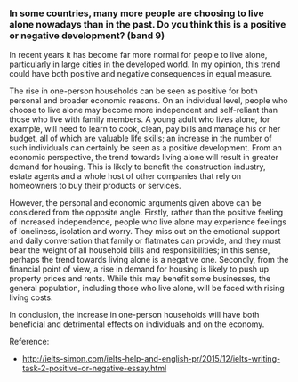 ### In some countries, many more people are choosing to live alone nowadays than in the past. Do you think this is a positive or negative development? (band 9)

In recent years it has become far more normal for people to live alone, particularly in large cities in the developed world. In my opinion, this trend could have both positive and negative consequences in equal measure.

The rise in one-person households can be seen as positive for both personal and broader economic reasons. On an individual level, people who choose to live alone may become more independent and self-reliant than those who live with family members. A young adult who lives alone, for example, will need to learn to cook, clean, pay bills and manage his or her budget, all of which are valuable life skills; an increase in the number of such individuals can certainly be seen as a positive development. From an economic perspective, the trend towards living alone will result in greater demand for housing. This is likely to benefit the construction industry, estate agents and a whole host of other companies that rely on homeowners to buy their products or services.

However, the personal and economic arguments given above can be considered from the opposite angle. Firstly, rather than the positive feeling of increased independence, people who live alone may experience feelings of loneliness, isolation and worry. They miss out on the emotional support and daily conversation that family or flatmates can provide, and they must bear the weight of all household bills and responsibilities; in this sense, perhaps the trend towards living alone is a negative one. Secondly, from the financial point of view, a rise in demand for housing is likely to push up property prices and rents. While this may benefit some businesses, the general population, including those who live alone, will be faced with rising living costs.

In conclusion, the increase in one-person households will have both beneficial and detrimental effects on individuals and on the economy.

Reference:
- http://ielts-simon.com/ielts-help-and-english-pr/2015/12/ielts-writing-task-2-positive-or-negative-essay.html
